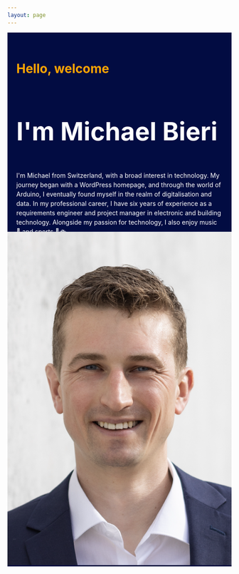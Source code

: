 ```yaml
---
layout: page
---
```


<head>
  <style>
    .content {
      display: flex;
      flex-wrap: wrap;
      align-items: flex-start;
      margin-bottom: 20px;
    }
    article {
      flex: 1 1 60%;
      padding: 20px;
      background-color: #020c42;
      margin: auto;
      text-align: left;
      line-height: 1.5;
      max-width: 100%;
      box-sizing: border-box; 
    }
    picture {
      flex: 1 1 30%;
      background-color: #020c42;
      padding: 0;
      margin: center;
    }
    img {
      max-width: 100%;
      height: auto;
    }
    /* Responsive layout */
    @media (max-width: 1024px) {
      article {
        flex: 1 1 100%;
      }
      picture {
        flex: 1 1 100%;
        text-align: center;
      }
    }
    @media (max-width: 480px) {
      .content {
        flex-direction: column;
      }
      article, picture {
        width: 100%;
        margin: 0;
        text-align: center;
      }
      article {
        padding: 10px;
      }
      h1 {
          font-size: 150%;
      }
      h2 {
          font-size: 250%;
      }
      p {
          font-size: 90%;
      }
    }
  </style>
</head>
<body>
  <section class="content">
    <article>
      <h1 style="font-size:200%; color:orange; margin-top: 40px;">Hello, welcome</h1>
      <h2 style="font-size:400%;color:white;">I'm Michael Bieri</h2>
      <p style="color:white; margin-bottom: -30px;">I'm Michael from Switzerland, with a broad interest in technology. My journey began with a WordPress homepage, and through the world of Arduino, I eventually found myself in the realm of digitalisation and data. In my professional career, I have six years of experience as a requirements engineer and project manager in electronic and building technology. Alongside my passion for technology, I also enjoy music 🎺 and sports 🧭🚲.</p>
    </article>
    <picture>
      <img src="/assets/images/MichaelBieri.png" alt="Michael Bieri">
    </picture>
  </section>
</body>